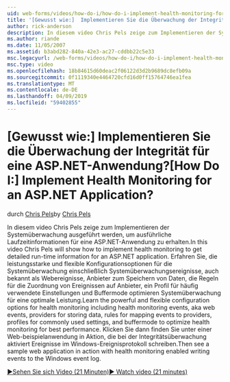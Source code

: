 ```yaml
---
uid: web-forms/videos/how-do-i/how-do-i-implement-health-monitoring-for-an-aspnet-application
title: '[Gewusst wie:]  Implementieren Sie die Überwachung der Integrität für eine ASP.NET-Anwendung? | Microsoft-Dokumentation'
author: rick-anderson
description: In diesem video Chris Pels zeige zum Implementieren der Systemüberwachung ausgeführt werden, um ausführliche Laufzeitinformationen für eine ASP.NET-Anwendung zu erhalten. Erfahren Sie, die leistungsfähige und...
ms.author: riande
ms.date: 11/05/2007
ms.assetid: b3abd282-840a-42e3-ac27-cddbb22c5e33
msc.legacyurl: /web-forms/videos/how-do-i/how-do-i-implement-health-monitoring-for-an-aspnet-application
msc.type: video
ms.openlocfilehash: 18b84615d60deac2f06122d3d2b9689dc8efb09a
ms.sourcegitcommit: 0f1119340e4464720cfd16d0ff15764746ea1fea
ms.translationtype: MT
ms.contentlocale: de-DE
ms.lasthandoff: 04/09/2019
ms.locfileid: "59402855"
---
```

# <a name="how-do-i--implement-health-monitoring-for-an-aspnet-application"></a><span data-ttu-id="6e99c-105">[Gewusst wie:]  Implementieren Sie die Überwachung der Integrität für eine ASP.NET-Anwendung?</span><span class="sxs-lookup"><span data-stu-id="6e99c-105">[How Do I:]  Implement Health Monitoring for an ASP.NET Application?</span></span>

<span data-ttu-id="6e99c-106">durch [Chris Pels](https://twitter.com/chrispels)</span><span class="sxs-lookup"><span data-stu-id="6e99c-106">by [Chris Pels](https://twitter.com/chrispels)</span></span>

<span data-ttu-id="6e99c-107">In diesem video Chris Pels zeige zum Implementieren der Systemüberwachung ausgeführt werden, um ausführliche Laufzeitinformationen für eine ASP.NET-Anwendung zu erhalten.</span><span class="sxs-lookup"><span data-stu-id="6e99c-107">In this video Chris Pels will show how to implement health monitoring to get detailed run-time information for an ASP.NET application.</span></span> <span data-ttu-id="6e99c-108">Erfahren Sie, die leistungsstarke und flexible Konfigurationsoptionen für die Systemüberwachung einschließlich Systemüberwachungsereignisse, auch bekannt als Webereignisse, Anbieter zum Speichern von Daten, die Regeln für die Zuordnung von Ereignissen auf Anbieter, ein Profil für häufig verwendete Einstellungen und Buffermode optimieren Systemüberwachung für eine optimale Leistung.</span><span class="sxs-lookup"><span data-stu-id="6e99c-108">Learn the powerful and flexible configuration options for health monitoring including health monitoring events, aka web events, providers for storing data, rules for mapping events to providers, profiles for commonly used settings, and buffermode to optimize health monitoring for best performance.</span></span> <span data-ttu-id="6e99c-109">Klicken Sie dann finden Sie unter einer Web-beispielanwendung in Aktion, die bei der Integritätsüberwachung aktiviert Ereignisse im Windows-Ereignisprotokoll schreiben.</span><span class="sxs-lookup"><span data-stu-id="6e99c-109">Then see a sample web application in action with health monitoring enabled writing events to the Windows event log.</span></span>

[<span data-ttu-id="6e99c-110">&#9654;Sehen Sie sich Video (21 Minuten)</span><span class="sxs-lookup"><span data-stu-id="6e99c-110">&#9654; Watch video (21 minutes)</span></span>](https://channel9.msdn.com/Blogs/ASP-NET-Site-Videos/how-do-i-implement-health-monitoring-for-an-aspnet-application)
